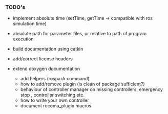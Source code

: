 ### TODO's ###

* implement absolute time (setTime, getTime -> compatible with ros simulation time)
* absolute path for parameter files, or relative to path of program execution
* build documentation using catkin
* add/correct license headers
* extend doxygen documentation

     * add helpers (rospack command)
     * how to add/remove plugin (is clean of package sufficient?)
     * behaviour of controller manager on missing controllers, emergency stop , controller switching etc.
     * how to write your own controller
     * document rocoma_plugin macros